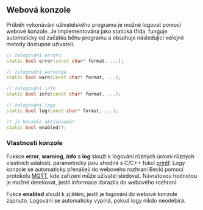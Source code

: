 ## Webová konzole

Průběh vykonávání uživatelského programu je možné logovat pomocí webové konzole. Je implementována jako statická třída, funguje automaticky od začátku běhu programu a obsahuje následující veřejné metody dostupné uživateli.

```cpp
// zalogování erroru
static bool error(const char* format, ...);

// zalogování warningu
static bool warn(const char* format, ...);

// zalogování info
static bool info(const char* format, ...);

// zalogování logu
static bool log(const char* format, ...);

// je konzole aktivovaná?
static bool enabled();
```

### Vlastnosti konzole

Fukkce **error**, **warning**, **info** a **log** slouží k logování různých úrovní různých vlastních událostí, parametricky jsou shodné s C/C++ fukcí [printf](http://www.cplusplus.com/reference/cstdio/printf/). Logy konzole se automaticky přenášejí do webového rozhraní Becki pomocí protokolu [MQTT](/articles/hardware/komunikace-se-servery.md), kde zařízení může uživatel sledovat. Návratovou hodnotou je možné detekovat, jestli informace dorazila do webového rozhraní.

Fukce **enabled** slouží k zjištění, jestli je logování do webové konzole zapnuto. Logování se automaticky vypíná, pokud logy nikdo neodebírá.

